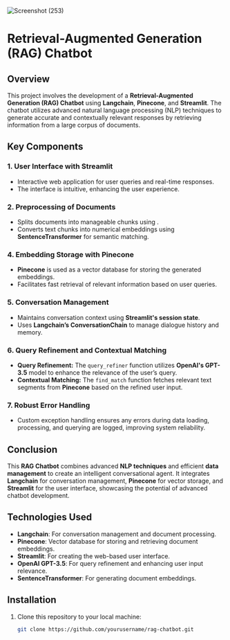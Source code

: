 ![Screenshot (253)](https://github.com/user-attachments/assets/e685176e-084a-4728-8eed-9d5e1d198480)

# Retrieval-Augmented Generation (RAG) Chatbot

## Overview

This project involves the development of a **Retrieval-Augmented Generation (RAG) Chatbot** using **Langchain**, **Pinecone**, and **Streamlit**. The chatbot utilizes advanced natural language processing (NLP) techniques to generate accurate and contextually relevant responses by retrieving information from a large corpus of documents.

## Key Components

### 1. **User Interface with Streamlit**
- Interactive web application for user queries and real-time responses.
- The interface is intuitive, enhancing the user experience.

### 2. **Preprocessing of Documents**
- Splits documents into manageable chunks using .
- Converts text chunks into numerical embeddings using **SentenceTransformer** for semantic matching.

### 4. **Embedding Storage with Pinecone**
- **Pinecone** is used as a vector database for storing the generated embeddings.
- Facilitates fast retrieval of relevant information based on user queries.

### 5. **Conversation Management**
- Maintains conversation context using **Streamlit's session state**.
- Uses **Langchain’s ConversationChain** to manage dialogue history and memory.

### 6. **Query Refinement and Contextual Matching**
- **Query Refinement:** The `query_refiner` function utilizes **OpenAI's GPT-3.5** model to enhance the relevance of the user’s query.
- **Contextual Matching:** The `find_match` function fetches relevant text segments from **Pinecone** based on the refined user input.

### 7. **Robust Error Handling**
- Custom exception handling ensures any errors during data loading, processing, and querying are logged, improving system reliability.

## Conclusion

This **RAG Chatbot** combines advanced **NLP techniques** and efficient **data management** to create an intelligent conversational agent. It integrates **Langchain** for conversation management, **Pinecone** for vector storage, and **Streamlit** for the user interface, showcasing the potential of advanced chatbot development.

## Technologies Used
- **Langchain**: For conversation management and document processing.
- **Pinecone**: Vector database for storing and retrieving document embeddings.
- **Streamlit**: For creating the web-based user interface.
- **OpenAI GPT-3.5**: For query refinement and enhancing user input relevance.
- **SentenceTransformer**: For generating document embeddings.

## Installation

1. Clone this repository to your local machine:
   ```bash
   git clone https://github.com/yourusername/rag-chatbot.git



